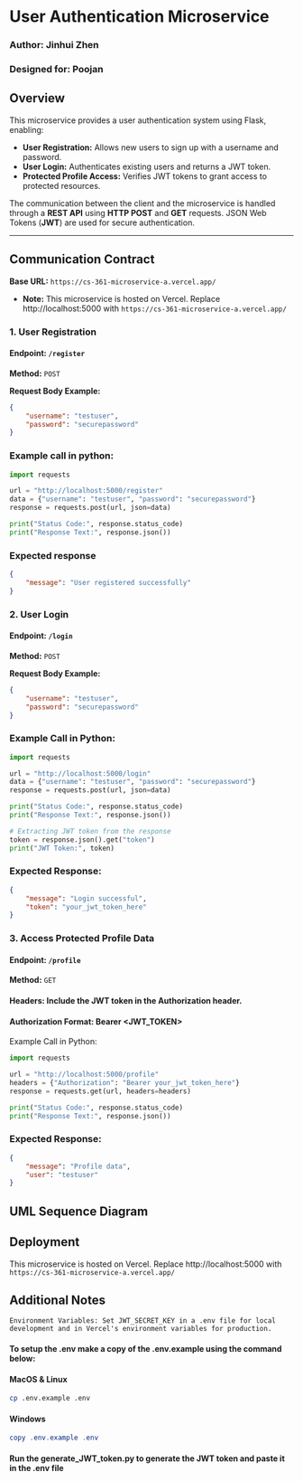 # User Authentication Microservice

### **Author:** Jinhui Zhen
### **Designed for:** Poojan

## Overview
This microservice provides a user authentication system using Flask, enabling:
- **User Registration:** Allows new users to sign up with a username and password.
- **User Login:** Authenticates existing users and returns a JWT token.
- **Protected Profile Access:** Verifies JWT tokens to grant access to protected resources.

The communication between the client and the microservice is handled through a **REST API** using **HTTP POST** and **GET** requests. JSON Web Tokens (**JWT**) are used for secure authentication.

---

## Communication Contract

**Base URL:** `https://cs-361-microservice-a.vercel.app/` 
- **Note:** This microservice is hosted on Vercel. Replace http://localhost:5000 with `https://cs-361-microservice-a.vercel.app/` 

### 1. **User Registration**
#### **Endpoint:** `/register`  
**Method:** `POST`  

**Request Body Example:**  
```json
{
    "username": "testuser",
    "password": "securepassword"
}
```

### Example call in python:
```python
import requests

url = "http://localhost:5000/register"
data = {"username": "testuser", "password": "securepassword"}
response = requests.post(url, json=data)

print("Status Code:", response.status_code)
print("Response Text:", response.json())
```

### Expected response
```json
{
    "message": "User registered successfully"
}
```

### 2. User Login
#### **Endpoint:** `/login`
**Method:** `POST`

**Request Body Example:**
```json
{
    "username": "testuser",
    "password": "securepassword"
}
```

### Example Call in Python:

```python
import requests

url = "http://localhost:5000/login" 
data = {"username": "testuser", "password": "securepassword"}
response = requests.post(url, json=data)

print("Status Code:", response.status_code)
print("Response Text:", response.json())

# Extracting JWT token from the response
token = response.json().get("token")
print("JWT Token:", token)
```

### Expected Response:
```json
{
    "message": "Login successful",
    "token": "your_jwt_token_here"
}
```

### 3. Access Protected Profile Data
#### **Endpoint:** `/profile`
**Method:** `GET`

#### Headers: Include the JWT token in the Authorization header.
#### Authorization Format: Bearer <JWT_TOKEN>

Example Call in Python:
```python
import requests

url = "http://localhost:5000/profile"
headers = {"Authorization": "Bearer your_jwt_token_here"}
response = requests.get(url, headers=headers)

print("Status Code:", response.status_code)
print("Response Text:", response.json())
```

### Expected Response:
```json
{
    "message": "Profile data",
    "user": "testuser"
}
```

## UML Sequence Diagram



## Deployment

This microservice is hosted on Vercel. Replace http://localhost:5000 with `https://cs-361-microservice-a.vercel.app/` 


## Additional Notes


`Environment Variables: Set JWT_SECRET_KEY in a .env file for local development and in Vercel's environment variables for production.`

#### To setup the .env make a copy of the .env.example using the command below:
#### MacOS & Linux
```bash
cp .env.example .env
```
#### Windows
```powershell
copy .env.example .env
```

#### Run the generate_JWT_token.py to generate the JWT token and paste it in the .env file



